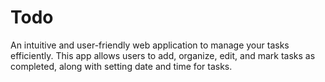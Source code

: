 # Todo
An intuitive and user-friendly web application to manage your tasks efficiently. This app allows users to add, organize, edit, and mark tasks as completed, along with setting date and time for tasks.

